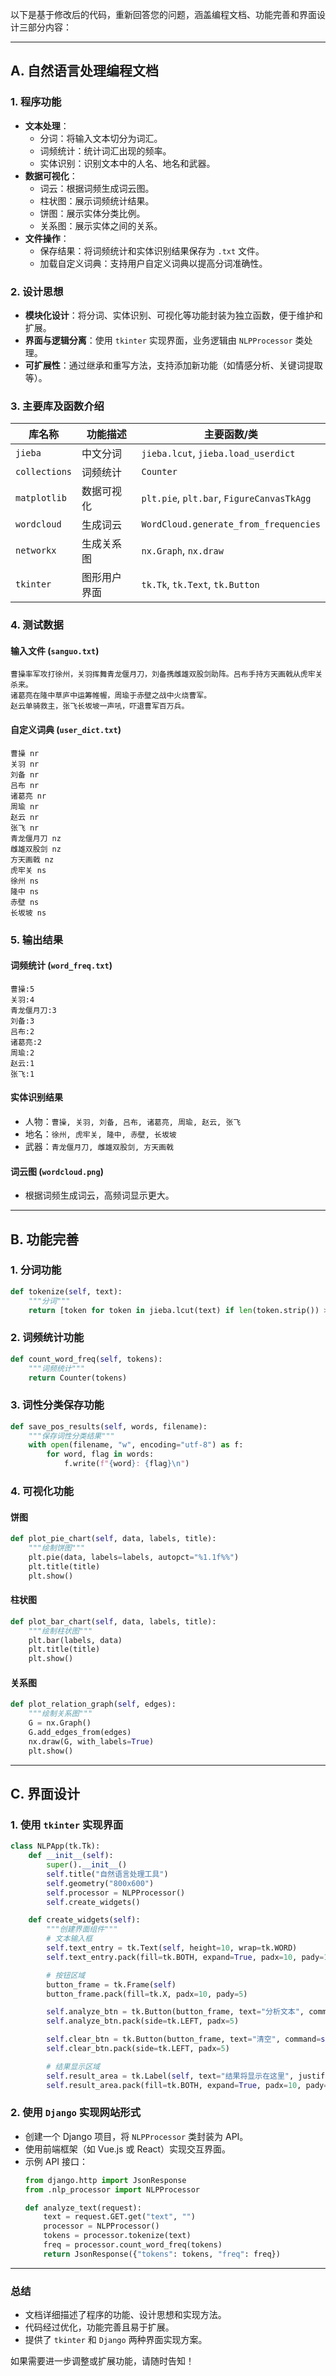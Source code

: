 以下是基于修改后的代码，重新回答您的问题，涵盖编程文档、功能完善和界面设计三部分内容：

---

## A. 自然语言处理编程文档

### 1. 程序功能
- **文本处理**：
  - 分词：将输入文本切分为词汇。
  - 词频统计：统计词汇出现的频率。
  - 实体识别：识别文本中的人名、地名和武器。
- **数据可视化**：
  - 词云：根据词频生成词云图。
  - 柱状图：展示词频统计结果。
  - 饼图：展示实体分类比例。
  - 关系图：展示实体之间的关系。
- **文件操作**：
  - 保存结果：将词频统计和实体识别结果保存为 `.txt` 文件。
  - 加载自定义词典：支持用户自定义词典以提高分词准确性。

### 2. 设计思想
- **模块化设计**：将分词、实体识别、可视化等功能封装为独立函数，便于维护和扩展。
- **界面与逻辑分离**：使用 `tkinter` 实现界面，业务逻辑由 `NLPProcessor` 类处理。
- **可扩展性**：通过继承和重写方法，支持添加新功能（如情感分析、关键词提取等）。

### 3. 主要库及函数介绍
| 库名称         | 功能描述                           | 主要函数/类                     |
|----------------|------------------------------------|---------------------------------|
| `jieba`        | 中文分词                           | `jieba.lcut`, `jieba.load_userdict` |
| `collections`  | 词频统计                           | `Counter`                       |
| `matplotlib`   | 数据可视化                         | `plt.pie`, `plt.bar`, `FigureCanvasTkAgg` |
| `wordcloud`    | 生成词云                           | `WordCloud.generate_from_frequencies` |
| `networkx`     | 生成关系图                         | `nx.Graph`, `nx.draw`           |
| `tkinter`      | 图形用户界面                       | `tk.Tk`, `tk.Text`, `tk.Button` |

### 4. 测试数据
#### 输入文件 (`sanguo.txt`)
```text
曹操率军攻打徐州，关羽挥舞青龙偃月刀，刘备携雌雄双股剑助阵。吕布手持方天画戟从虎牢关杀来。
诸葛亮在隆中草庐中运筹帷幄，周瑜于赤壁之战中火烧曹军。
赵云单骑救主，张飞长坂坡一声吼，吓退曹军百万兵。
```

#### 自定义词典 (`user_dict.txt`)
```text
曹操 nr
关羽 nr
刘备 nr
吕布 nr
诸葛亮 nr
周瑜 nr
赵云 nr
张飞 nr
青龙偃月刀 nz
雌雄双股剑 nz
方天画戟 nz
虎牢关 ns
徐州 ns
隆中 ns
赤壁 ns
长坂坡 ns
```

### 5. 输出结果
#### 词频统计 (`word_freq.txt`)
```text
曹操:5
关羽:4
青龙偃月刀:3
刘备:3
吕布:2
诸葛亮:2
周瑜:2
赵云:1
张飞:1
```

#### 实体识别结果
- 人物：`曹操, 关羽, 刘备, 吕布, 诸葛亮, 周瑜, 赵云, 张飞`
- 地名：`徐州, 虎牢关, 隆中, 赤壁, 长坂坡`
- 武器：`青龙偃月刀, 雌雄双股剑, 方天画戟`

#### 词云图 (`wordcloud.png`)
- 根据词频生成词云，高频词显示更大。

---

## B. 功能完善

### 1. 分词功能
```python
def tokenize(self, text):
    """分词"""
    return [token for token in jieba.lcut(text) if len(token.strip()) > 1]
```

### 2. 词频统计功能
```python
def count_word_freq(self, tokens):
    """词频统计"""
    return Counter(tokens)
```

### 3. 词性分类保存功能
```python
def save_pos_results(self, words, filename):
    """保存词性分类结果"""
    with open(filename, "w", encoding="utf-8") as f:
        for word, flag in words:
            f.write(f"{word}: {flag}\n")
```

### 4. 可视化功能
#### 饼图
```python
def plot_pie_chart(self, data, labels, title):
    """绘制饼图"""
    plt.pie(data, labels=labels, autopct="%1.1f%%")
    plt.title(title)
    plt.show()
```

#### 柱状图
```python
def plot_bar_chart(self, data, labels, title):
    """绘制柱状图"""
    plt.bar(labels, data)
    plt.title(title)
    plt.show()
```

#### 关系图
```python
def plot_relation_graph(self, edges):
    """绘制关系图"""
    G = nx.Graph()
    G.add_edges_from(edges)
    nx.draw(G, with_labels=True)
    plt.show()
```

---

## C. 界面设计

### 1. 使用 `tkinter` 实现界面
```python
class NLPApp(tk.Tk):
    def __init__(self):
        super().__init__()
        self.title("自然语言处理工具")
        self.geometry("800x600")
        self.processor = NLPProcessor()
        self.create_widgets()

    def create_widgets(self):
        """创建界面组件"""
        # 文本输入框
        self.text_entry = tk.Text(self, height=10, wrap=tk.WORD)
        self.text_entry.pack(fill=tk.BOTH, expand=True, padx=10, pady=10)

        # 按钮区域
        button_frame = tk.Frame(self)
        button_frame.pack(fill=tk.X, padx=10, pady=5)

        self.analyze_btn = tk.Button(button_frame, text="分析文本", command=self.analyze)
        self.analyze_btn.pack(side=tk.LEFT, padx=5)

        self.clear_btn = tk.Button(button_frame, text="清空", command=self.clear_text)
        self.clear_btn.pack(side=tk.LEFT, padx=5)

        # 结果显示区域
        self.result_area = tk.Label(self, text="结果将显示在这里", justify=tk.LEFT)
        self.result_area.pack(fill=tk.BOTH, expand=True, padx=10, pady=10)
```

### 2. 使用 `Django` 实现网站形式
- 创建一个 Django 项目，将 `NLPProcessor` 类封装为 API。
- 使用前端框架（如 Vue.js 或 React）实现交互界面。
- 示例 API 接口：
  ```python
  from django.http import JsonResponse
  from .nlp_processor import NLPProcessor

  def analyze_text(request):
      text = request.GET.get("text", "")
      processor = NLPProcessor()
      tokens = processor.tokenize(text)
      freq = processor.count_word_freq(tokens)
      return JsonResponse({"tokens": tokens, "freq": freq})
  ```

---

### 总结
- 文档详细描述了程序的功能、设计思想和实现方法。
- 代码经过优化，功能完善且易于扩展。
- 提供了 `tkinter` 和 `Django` 两种界面实现方案。

如果需要进一步调整或扩展功能，请随时告知！
